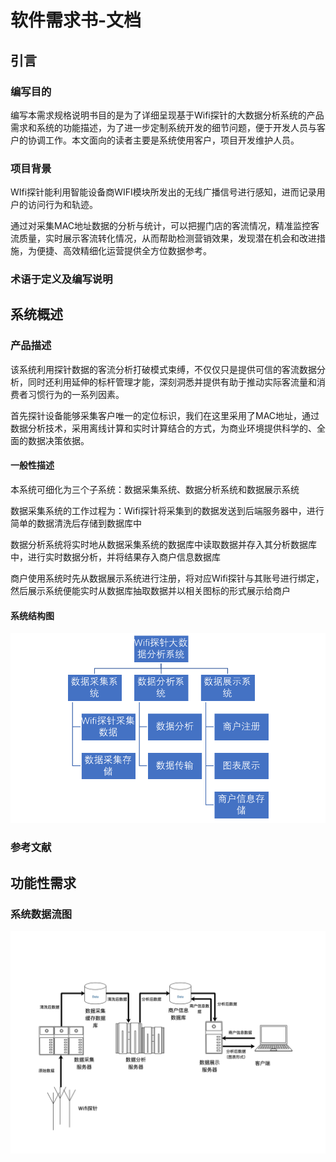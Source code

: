 # 软件需求书-文档

## 引言

### 编写目的

编写本需求规格说明书目的是为了详细呈现基于Wifi探针的大数据分析系统的产品需求和系统的功能描述，为了进一步定制系统开发的细节问题，便于开发人员与客户的协调工作。本文面向的读者主要是系统使用客户，项目开发维护人员。

### 项目背景

WIfi探针能利用智能设备商WIFI模块所发出的无线广播信号进行感知，进而记录用户的访问行为和轨迹。

通过对采集MAC地址数据的分析与统计，可以把握门店的客流情况，精准监控客流质量，实时展示客流转化情况，从而帮助检测营销效果，发现潜在机会和改进措施，为便捷、高效精细化运营提供全方位数据参考。

### 术语于定义及编写说明

## 系统概述

### 产品描述

该系统利用探针数据的客流分析打破模式束缚，不仅仅只是提供可信的客流数据分析，同时还利用延伸的标杆管理才能，深刻洞悉并提供有助于推动实际客流量和消费者习惯行为的一系列因素。

首先探针设备能够采集客户唯一的定位标识，我们在这里采用了MAC地址，通过数据分析技术，采用离线计算和实时计算结合的方式，为商业环境提供科学的、全面的数据决策依据。

#### 一般性描述

本系统可细化为三个子系统：数据采集系统、数据分析系统和数据展示系统

数据采集系统的工作过程为：Wifi探针将采集到的数据发送到后端服务器中，进行简单的数据清洗后存储到数据库中

数据分析系统将实时地从数据采集系统的数据库中读取数据并存入其分析数据库中，进行实时数据分析，并将结果存入商户信息数据库

商户使用系统时先从数据展示系统进行注册，将对应Wifi探针与其账号进行绑定，然后展示系统便能实时从数据库抽取数据并以相关图标的形式展示给商户

#### 系统结构图

![](系统结构图.png)

### 参考文献

## 功能性需求

### 系统数据流图

![](数据流图.png)















